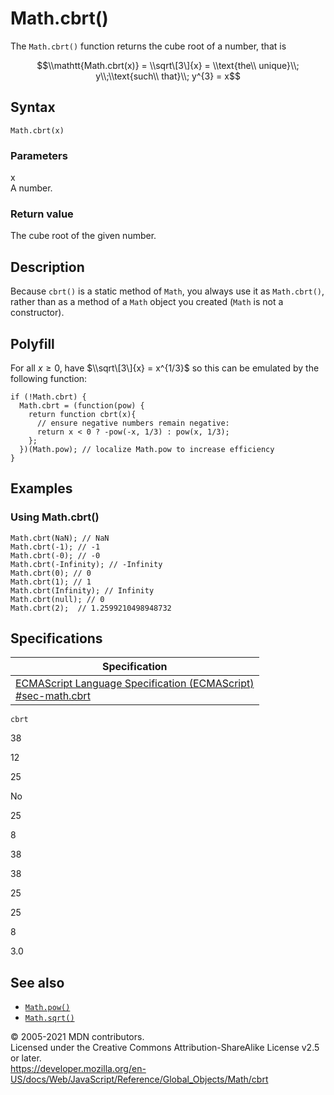 # Math.cbrt()

The `Math.cbrt()` function returns the cube root of a number, that is

$$\\mathtt{Math.cbrt(x)} = \\sqrt\[3\]{x} = \\text{the\\ unique}\\; y\\;\\text{such\\ that}\\; y^{3} = x$$

## Syntax

    Math.cbrt(x)

### Parameters

x  
A number.

### Return value

The cube root of the given number.

## Description

Because `cbrt()` is a static method of `Math`, you always use it as `Math.cbrt()`, rather than as a method of a `Math` object you created (`Math` is not a constructor).

## Polyfill

For all *x* ≥ 0, have $\\sqrt\[3\]{x} = x^{1/3}$ so this can be emulated by the following function:

    if (!Math.cbrt) {
      Math.cbrt = (function(pow) {
        return function cbrt(x){
          // ensure negative numbers remain negative:
          return x < 0 ? -pow(-x, 1/3) : pow(x, 1/3);
        };
      })(Math.pow); // localize Math.pow to increase efficiency
    }

## Examples

### Using Math.cbrt()

    Math.cbrt(NaN); // NaN
    Math.cbrt(-1); // -1
    Math.cbrt(-0); // -0
    Math.cbrt(-Infinity); // -Infinity
    Math.cbrt(0); // 0
    Math.cbrt(1); // 1
    Math.cbrt(Infinity); // Infinity
    Math.cbrt(null); // 0
    Math.cbrt(2);  // 1.2599210498948732

## Specifications

<table><thead><tr class="header"><th>Specification</th></tr></thead><tbody><tr class="odd"><td><a href="https://tc39.es/ecma262/#sec-math.cbrt">ECMAScript Language Specification (ECMAScript)<br />
<span class="small">#sec-math.cbrt</span></a></td></tr></tbody></table>

`cbrt`

38

12

25

No

25

8

38

38

25

25

8

3.0

## See also

-   [`Math.pow()`](pow)
-   [`Math.sqrt()`](sqrt)

© 2005-2021 MDN contributors.  
Licensed under the Creative Commons Attribution-ShareAlike License v2.5 or later.  
<a href="https://developer.mozilla.org/en-US/docs/Web/JavaScript/Reference/Global_Objects/Math/cbrt" class="_attribution-link">https://developer.mozilla.org/en-US/docs/Web/JavaScript/Reference/Global_Objects/Math/cbrt</a>
